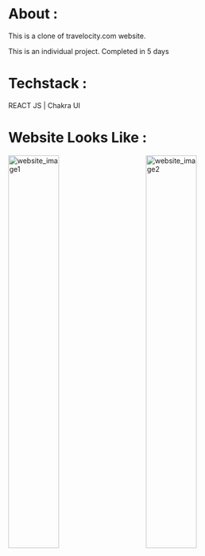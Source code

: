 
# About :
 This is a clone of travelocity.com website.
 
 This is an individual project. Completed in 5 days
 
# Techstack :
  REACT JS | Chakra UI
 
# Website Looks Like :
<img align="left" width="45%" src="https://user-images.githubusercontent.com/105987614/207080600-0f945121-fc63-4c69-9984-8d494cef4364.jpg" alt="website_image1" />
<img align="right" width="45%" src="https://user-images.githubusercontent.com/105987614/207080611-6d28c28b-0052-409d-be79-0b01c916b0b7.jpg" alt="website_image2" />

<!-- ![travel1](https://user-images.githubusercontent.com/105987614/207080600-0f945121-fc63-4c69-9984-8d494cef4364.jpg)
![travel2](https://user-images.githubusercontent.com/105987614/207080611-6d28c28b-0052-409d-be79-0b01c916b0b7.jpg) -->

